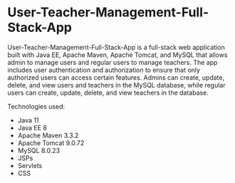 # User-Teacher-Management-Full-Stack-App

User-Teacher-Management-Full-Stack-App is a full-stack web application built with Java EE, Apache Maven, Apache Tomcat, and MySQL that allows admin to manage users and regular users to manage teachers. The app includes user authentication and authorization to ensure that only authorized users can access certain features. Admins can create, update, delete, and view  users and teachers in the MySQL database, while regular users can create, update, delete, and view teachers in the database. 

Technologies used: 
- Java 11
- Java EE 8 
- Apache Maven 3.3.2
- Apache Tomcat 9.0.72
- MySQL 8.0.23
- JSPs
- Servlets
- CSS
